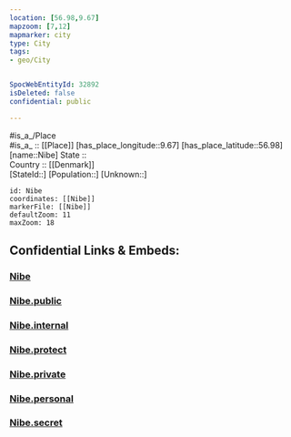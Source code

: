```yaml
---
location: [56.98,9.67] 
mapzoom: [7,12] 
mapmarker: city 
type: City
tags:
- geo/City


SpocWebEntityId: 32892
isDeleted: false
confidential: public

---
```

#is_a_/Place  
#is_a_ :: [[Place]] 
[has_place_longitude::9.67] 
[has_place_latitude::56.98] 
[name::Nibe] 
State ::  
Country :: [[Denmark]]  
[StateId::] 
[Population::] 
[Unknown::] 


```leaflet
id: Nibe
coordinates: [[Nibe]] 
markerFile: [[Nibe]] 
defaultZoom: 11 
maxZoom: 18
```


## Confidential Links & Embeds: 

### [Nibe](/_Standards/Earth/Continent/Europe/Europe~North/Denmark/Regions~Denmark/Nordjylland/City/Nibe.md) 

### [Nibe.public](/_public/Earth/Continent/Europe/Europe~North/Denmark/Regions~Denmark/Nordjylland/City/Nibe.public.md) 

### [Nibe.internal](/_internal/Earth/Continent/Europe/Europe~North/Denmark/Regions~Denmark/Nordjylland/City/Nibe.internal.md) 

### [Nibe.protect](/_protect/Earth/Continent/Europe/Europe~North/Denmark/Regions~Denmark/Nordjylland/City/Nibe.protect.md) 

### [Nibe.private](/_private/Earth/Continent/Europe/Europe~North/Denmark/Regions~Denmark/Nordjylland/City/Nibe.private.md) 

### [Nibe.personal](/_personal/Earth/Continent/Europe/Europe~North/Denmark/Regions~Denmark/Nordjylland/City/Nibe.personal.md) 

### [Nibe.secret](/_secret/Earth/Continent/Europe/Europe~North/Denmark/Regions~Denmark/Nordjylland/City/Nibe.secret.md)

